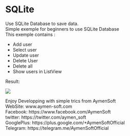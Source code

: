 # SQLite
<p>Use SQLite Database to save data.<br>
Simple exemple for beginners to use SQLite Database<br>
This exemple contains :</p>
<ul>
	<li>Add user</li>
	<li>Select user</li>
	<li>Update user</li>
	<li>Delete User</li>
	<li>Delete all</li>
	<li>Show users in ListView</li>
</ul>
<p>Result:</p>
<p>
<img border="0" src="http://img11.hostingpics.net/pics/700422QuickMemo20161214120025.png"></p>
<p>
Enjoy Developping with simple trics from AymenSoft<br>
WebSite: www.aymen-soft.com<br>
Facebook: https://www.facebook.com/AymenSoft<br>
twitter: https://twitter.com/aymen_soft<br>
GooglePlus: https://plus.google.com/+AymenSoftOfficial<br>
Telegram: https://telegram.me/AymenSoftOfficial<br>
</p>
